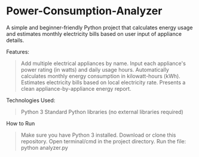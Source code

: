# Power-Consumption-Analyzer
A simple and beginner-friendly Python project that calculates energy usage and estimates monthly electricity bills based on user input of appliance details.


Features:

>Add multiple electrical appliances by name.
>Input each appliance's power rating (in watts) and daily usage hours.
>Automatically calculates monthly energy consumption in kilowatt-hours (kWh).
>Estimates electricity bills based on local electricity rate.
>Presents a clean appliance-by-appliance energy report.

Technologies Used:

>Python 3
>Standard Python libraries (no external libraries required)

How to Run
>Make sure you have Python 3 installed.
>Download or clone this repository.
>Open terminal/cmd in the project directory.
>Run the file: python analyzer.py
